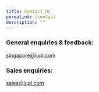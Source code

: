 ```yaml
---
title: Contact Us
permalink: /contact
description: ""
---
```

### General enquiries & feedback:
singapore@lupl.com 

### Sales enquiries:
sales@lupl.com
